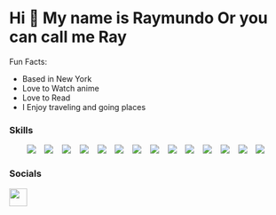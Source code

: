 Hi 👋 My name is Raymundo Or you can call me Ray
==================================
Fun Facts:
* Based in New York
* Love to Watch anime
* Love to Read
* I Enjoy traveling and going places

### Skills
<p align='center'>
  <img src="https://img.shields.io/badge/html5%20-%23e34f26.svg?&style=for-the-badge&logo=html5&logoColor=white" /> &nbsp;&nbsp;
  <img src="https://img.shields.io/badge/CSS3-1572B6?&style=for-the-badge&logo=css3&logoColor=white" /> &nbsp;&nbsp;
  <img src="https://img.shields.io/badge/JavaScript-F7DF1E?style=for-the-badge&logo=javascript&logoColor=black" /> &nbsp;&nbsp;
  <img src='https://img.shields.io/badge/-python-lightgray?style=for-the-badge&logo=python&logoColor=purple'/> &nbsp;&nbsp;
  <img src='https://img.shields.io/badge/c++-%2300599C.svg?style=for-the-badge&logo=c%2B%2B&logoColor=white'/> &nbsp;&nbsp;
  <img src='https://img.shields.io/badge/p5.js-ED225D?style=for-the-badge&logo=p5.js&logoColor=FFFFFF'/> &nbsp;&nbsp;
  <img src='https://img.shields.io/badge/c%23-%23239120.svg?style=for-the-badge&logo=c-sharp&logoColor=white'/> &nbsp;&nbsp;
  <img src='https://img.shields.io/badge/java-%23ED8B00.svg?style=for-the-badge&logo=openjdk&logoColor=white'/> &nbsp;&nbsp;
  <img src='https://img.shields.io/badge/Linux-FCC624?style=for-the-badge&logo=linux&logoColor=black'/> &nbsp;&nbsp;
  <img src='https://img.shields.io/badge/Android-3DDC84?style=for-the-badge&logo=android&logoColor=white'/> &nbsp;&nbsp;
  <img src='https://img.shields.io/badge/iOS-000000?style=for-the-badge&logo=ios&logoColor=white'/> &nbsp;&nbsp;
  <img src='https://img.shields.io/badge/mac%20os-000000?style=for-the-badge&logo=macos&logoColor=F0F0F0'/> &nbsp;&nbsp;
  <img src='https://img.shields.io/badge/Windows-0078D6?style=for-the-badge&logo=windows&logoColor=white'/> &nbsp;&nbsp;
  <img src='https://img.shields.io/badge/-Arduino-00979D?style=for-the-badge&logo=Arduino&logoColor=white'/> &nbsp;&nbsp;
</p>
                    
 ### Socials
                  
<p align="left"> <a href="https://www.github.com/RaycBit" target="_blank" rel="noreferrer"><img src="https://raw.githubusercontent.com/danielcranney/readme-generator/main/public/icons/socials/github.svg" width="32" height="32" /></a></p>
